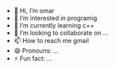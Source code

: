 - 👋 Hi, I’m omar
- 👀 I’m interested in programig
- 🌱 I’m currently learning c++
- 💞️ I’m looking to collaborate on ...
- 📫 How to reach me gmail
- 😄 Pronouns: ...
- ⚡ Fun fact: ...

<!---
omar15623/omar15623 is a ✨ special ✨ repository because its `README.md` (this file) appears on your GitHub profile.
You can click the Preview link to take a look at your changes.
--->

